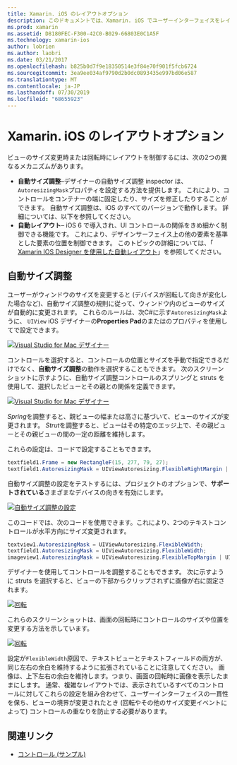 ```yaml
---
title: Xamarin. iOS のレイアウトオプション
description: このドキュメントでは、Xamarin. iOS でユーザーインターフェイスをレイアウトするさまざまな方法について説明します。 自動サイズ調整と自動レイアウトについて説明します。
ms.prod: xamarin
ms.assetid: D8180FEC-F300-42C0-B029-66803E0C1A5F
ms.technology: xamarin-ios
author: lobrien
ms.author: laobri
ms.date: 03/21/2017
ms.openlocfilehash: b825b0d7f9e18350514e3f84e70f901f5fcb6724
ms.sourcegitcommit: 3ea9ee034af9790d2b0dc0893435e997bd06e587
ms.translationtype: MT
ms.contentlocale: ja-JP
ms.lasthandoff: 07/30/2019
ms.locfileid: "68655923"
---
```

# <a name="layout-options-in-xamarinios"></a>Xamarin. iOS のレイアウトオプション

ビューのサイズ変更時または回転時にレイアウトを制御するには、次の2つの異なるメカニズムがあります。

-  **自動サイズ調整**–デザイナーの自動サイズ調整 inspector は、 `AutoresizingMask`プロパティを設定する方法を提供します。 これにより、コントロールをコンテナーの端に固定したり、サイズを修正したりすることができます。 自動サイズ調整は、iOS のすべてのバージョンで動作します。 詳細については、以下を参照してください。
-  **自動レイアウト**– iOS 6 で導入され、UI コントロールの関係をきめ細かく制御できる機能です。 これにより、デザインサーフェイス上の他の要素を基準とした要素の位置を制御できます。 このトピックの詳細については、「 [Xamarin IOS Designer を使用した自動レイアウト](~/ios/user-interface/designer/designer-auto-layout.md)」を参照してください。

## <a name="autosizing"></a>自動サイズ調整

ユーザーがウィンドウのサイズを変更すると (デバイスが回転して向きが変化した場合など)、自動サイズ調整の規則に従って、ウィンドウ内のビューのサイズが自動的に変更されます。 これらのルールは、次C#に示す`AutoresizingMask`ように、 `UIView` iOS デザイナーの**Properties Pad**のまたはのプロパティを使用してで設定できます。

 [![](layout-options-images/image41.png "Visual Studio for Mac デザイナー")](layout-options-images/image41.png#lightbox)

コントロールを選択すると、コントロールの位置とサイズを手動で指定できるだけでなく、**自動サイズ調整**の動作を選択することもできます。 次のスクリーンショットに示すように、自動サイズ調整コントロールのスプリングと struts を使用して、選択したビューとその親との関係を定義できます。

 [![](layout-options-images/image42.png "Visual Studio for Mac デザイナー")](layout-options-images/image42.png#lightbox)

*Spring*を調整すると、親ビューの幅または高さに基づいて、ビューのサイズが変更されます。 *Strut*を調整すると、ビューはその特定のエッジ上で、その親ビューとその親ビューの間の一定の距離を維持します。

これらの設定は、コードで設定することもできます。

```csharp
textfield1.Frame = new RectangleF(15, 277, 79, 27);
textfield1.AutoresizingMask = UIViewAutoresizing.FlexibleRightMargin | UIViewAutoresizing.FlexibleBottomMargin;
```


自動サイズ調整の設定をテストするには、プロジェクトのオプションで、**サポートされている**さまざまなデバイスの向きを有効にします。

 [![](layout-options-images/image43a.png "自動サイズ調整の設定")](layout-options-images/image43a.png#lightbox)

このコードでは、次のコードを使用できます。これにより、2つのテキストコントロールが水平方向にサイズ変更されます。

```csharp
textview1.AutoresizingMask = UIViewAutoresizing.FlexibleWidth;
textfield1.AutoresizingMask = UIViewAutoresizing.FlexibleWidth;
imageview1.AutoresizingMask = UIViewAutoresizing.FlexibleTopMargin | UIViewAutoresizing.FlexibleLeftMargin;
```


デザイナーを使用してコントロールを調整することもできます。 次に示すように struts を選択すると、ビューの下部からクリップされずに画像が右に固定されます。

 [![](layout-options-images/autoresize.png "回転")](layout-options-images/autoresize.png#lightbox)

これらのスクリーンショットは、画面の回転時にコントロールのサイズや位置を変更する方法を示しています。

 [![](layout-options-images/image44a.png "回転")](layout-options-images/image44a.png#lightbox)

設定が`FlexibleWidth`原因で、テキストビューとテキストフィールドの両方が、同じ左右の余白を維持するように拡張されていることに注意してください。 画像は、上下左右の余白を維持します。つまり、画面の回転時に画像を表示したままにします。 通常、複雑なレイアウトでは、表示されているすべてのコントロールに対してこれらの設定を組み合わせて、ユーザーインターフェイスの一貫性を保ち、ビューの境界が変更されたとき (回転やその他のサイズ変更イベントによって) コントロールの重なりを防止する必要があります。





## <a name="related-links"></a>関連リンク

- [コントロール (サンプル)](https://docs.microsoft.com/samples/xamarin/ios-samples/controls)
